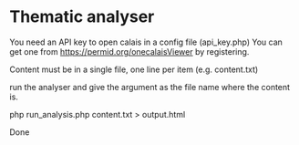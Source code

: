 Thematic analyser
=================

You need an API key to open calais in a config file (api_key.php) You can get one from https://permid.org/onecalaisViewer by registering. 

<?php 
	
	$APIKEY = "";

?>


Content must be in a single file, one line per item (e.g. content.txt)

run the analyser and give the argument as the file name where the content is.

php run_analysis.php content.txt > output.html

Done
